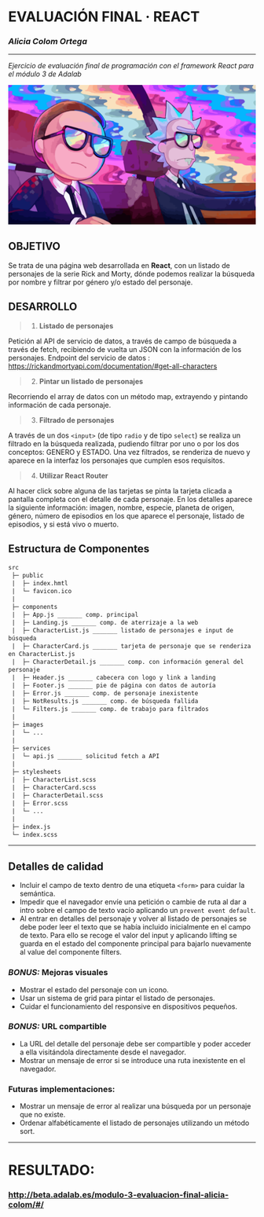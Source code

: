 # EVALUACIÓN FINAL · REACT
### ***Alicia Colom Ortega***
------------
*Ejercicio de evaluación final de programación con el framework React para el módulo 3 de Adalab*

![Rick and Morty](./src/images/Rick-Morty_men-in-black.png)


## **OBJETIVO**
Se trata de una página web desarrollada en **React**, con un listado de personajes de la serie Rick and Morty, dónde podemos realizar la búsqueda por nombre y filtrar por género y/o estado del personaje. 

## **DESARROLLO**
> 1. **Listado de personajes**

Petición al API de servicio de datos, a través de campo de búsqueda a través de fetch, recibiendo de vuelta un JSON con la información de los personajes. 
Endpoint del servicio de datos : https://rickandmortyapi.com/documentation/#get-all-characters

> 2. **Pintar un listado de personajes**

Recorriendo el array de datos con un método map, extrayendo y pintando información de cada personaje.

> 3. **Filtrado de personajes**

A través de un dos `<input>` (de tipo `radio` y de tipo `select`) se realiza un filtrado en la búsqueda realizada, pudiendo filtrar por uno o por los dos conceptos: GENERO y ESTADO. 
Una vez filtrados, se renderiza de nuevo y aparece en la interfaz los personajes que cumplen esos requisitos. 

> 4. **Utilizar React Router**

Al hacer click sobre alguna de las tarjetas se pinta la tarjeta clicada a pantalla completa con el detalle de cada personaje. 
En los detalles aparece la siguiente información: imagen, nombre, especie, planeta de origen, género,  número de episodios en los que aparece el personaje, listado de episodios, y si está vivo o muerto.

## **Estructura de Componentes**

```
src
 ├─ public
 |  ├─ index.hmtl
 |  └─ favicon.ico
 |
 ├─ components
 |  ├─ App.js _______ comp. principal
 |  ├─ Landing.js _______ comp. de aterrizaje a la web
 |  ├─ CharacterList.js _______ listado de personajes e input de búsqueda
 |  ├─ CharacterCard.js _______ tarjeta de personaje que se renderiza en CharacterList.js
 |  ├─ CharacterDetail.js _______ comp. con información general del personaje
 |  ├─ Header.js _______ cabecera con logo y link a landing
 |  ├─ Footer.js _______ pie de página con datos de autoría
 |  ├─ Error.js _______ comp. de personaje inexistente
 |  ├─ NotResults.js _______ comp. de búsqueda fallida
 |  └─ Filters.js _______ comp. de trabajo para filtrados
 |
 ├─ images
 |  └─ ...
 |
 ├─ services
 |  └─ api.js _______ solicitud fetch a API
 |
 ├─ stylesheets
 |  ├─ CharacterList.scss
 |  ├─ CharacterCard.scss
 |  ├─ CharacterDetail.scss
 |  ├─ Error.scss
 |  └─ ...
 |
 ├─ index.js
 └─ index.scss
```

---


## Detalles de calidad
- Incluir el campo de texto dentro de una etiqueta `<form>` para cuidar la semántica.
- Impedir que el navegador envíe una petición o cambie de ruta al dar a intro sobre el campo de texto vacío aplicando un `prevent event default`.
- Al entrar en detalles del personaje y volver al listado de personajes se debe poder leer el texto que se había incluido inicialmente en el campo de texto.
 Para ello se recoge el valor del input y aplicando lifting se guarda en el estado del componente principal para bajarlo nuevamente al value del componente filters.

### *BONUS:* Mejoras visuales
- Mostrar el estado del personaje con un icono.
- Usar un sistema de grid para pintar el listado de personajes.
- Cuidar el funcionamiento del responsive en dispositivos pequeños.

### *BONUS:* URL compartible
- La URL del detalle del personaje debe ser compartible y poder acceder a ella visitándola directamente desde el navegador.
- Mostrar un mensaje de error si se introduce una ruta inexistente en el navegador.

### Futuras implementaciones: 
- Mostrar un mensaje de error al realizar una búsqueda por un personaje que no existe.
- Ordenar alfabéticamente el listado de personajes utilizando un método sort.
___________

# RESULTADO:
### **http://beta.adalab.es/modulo-3-evaluacion-final-alicia-colom/#/**